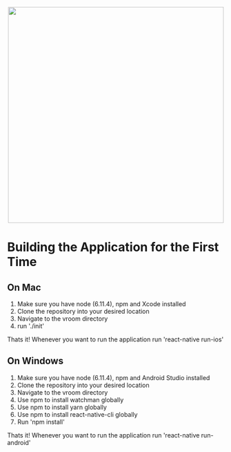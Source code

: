 <p align="center">
	<img src="https://github.com/eltoncrego/vroom-app/blob/master/assets/companylogofullv2@0.5.png?raw=true" width="500">
</p>

# Building the Application for the First Time
## On Mac
1. Make sure you have node (6.11.4), npm and Xcode installed
2. Clone the repository into your desired location
3. Navigate to the vroom directory
4. run './init'

Thats it! Whenever you want to run the application run 'react-native run-ios'

## On Windows
1. Make sure you have node (6.11.4), npm and Android Studio installed
2. Clone the repository into your desired location
3. Navigate to the vroom directory
4. Use npm to install watchman globally
5. Use npm to install yarn globally
6. Use npm to install react-native-cli globally
7. Run 'npm install'

Thats it! Whenever you want to run the application run 'react-native run-android'
